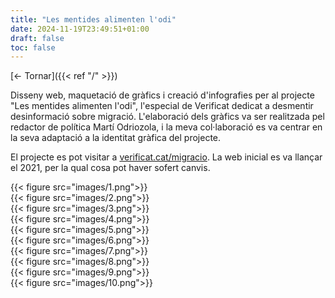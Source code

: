 ```yaml
---
title: "Les mentides alimenten l'odi"
date: 2024-11-19T23:49:51+01:00
draft: false
toc: false
---
```


[<- Tornar]({{< ref "/" >}})

Disseny web, maquetació de gràfics i creació d'infografies per al projecte "Les mentides alimenten l'odi", l'especial de Verificat dedicat a desmentir desinformació sobre migració. L'elaboració dels gràfics va ser realitzada pel redactor de política Martí Odriozola, i la meva col·laboració es va centrar en la seva adaptació a la identitat gràfica del projecte.

El projecte es pot visitar a [verificat.cat/migracio](https://www.verificat.cat/migracio/). La web inicial es va llançar el 2021, per la qual cosa pot haver sofert canvis.

<div class="grid grid-cols-2 gap-4">
    <div>{{< figure src="images/1.png">}}</div>
    <div>{{< figure src="images/2.png">}}</div>
    <div>{{< figure src="images/3.png">}}</div>
    <div>{{< figure src="images/4.png">}}</div>
    <div>{{< figure src="images/5.png">}}</div>
    <div>{{< figure src="images/6.png">}}</div>
    <div>{{< figure src="images/7.png">}}</div>
    <div>{{< figure src="images/8.png">}}</div>
    <div>{{< figure src="images/9.png">}}</div>
    <div>{{< figure src="images/10.png">}}</div>
</div>
